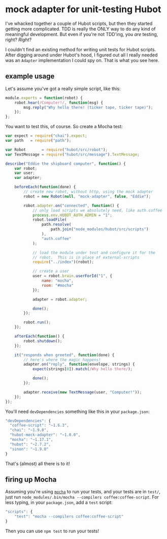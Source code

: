 # mock adapter for unit-testing Hubot

I've whacked together a couple of Hubot scripts, but then they started getting
more complicated.  TDD is really the ONLY way to do any kind of meaningful
development.  But even if you're not TDD'ing, you *are* testing, right?
_Right_?

I couldn't find an existing method for writing unit tests for Hubot scripts.
After digging around under Hubot's hood, I figured out all I really needed was
an `Adapter` implementation I could spy on.  That is what you see here.

## example usage

Let's assume you've got a really simple script, like this:

```javascript
module.exports = function(robot) {
    robot.hear(/Computer!/, function(msg) {
        msg.reply("Why hello there! (ticker tape, ticker tape)");
    });
};
```

You want to test this, of course.  So create a Mocha test:

```javascript
var expect = require("chai").expect;
var path   = require("path");

var Robot       = require("hubot/src/robot");
var TextMessage = require("hubot/src/message").TextMessage;

describe("Eddie the shipboard computer", function() {
    var robot;
    var user;
    var adapter;

    beforeEach(function(done) {
        // create new robot, without http, using the mock adapter
        robot = new Robot(null, "mock-adapter", false, "Eddie");

        robot.adapter.on("connected", function() {
            // only load scripts we absolutely need, like auth.coffee
            process.env.HUBOT_AUTH_ADMIN = "1";
            robot.loadFile(
                path.resolve(
                    path.join("node_modules/hubot/src/scripts")
                ),
                "auth.coffee"
            );

            // load the module under test and configure it for the
            // robot.  This is in place of external-scripts
            require("../index")(robot);

            // create a user
            user = robot.brain.userForId("1", {
                name: "mocha",
                room: "#mocha"
            });

            adapter = robot.adapter;

            done();
        });

        robot.run();
    });

    afterEach(function() {
        robot.shutdown();
    });

    it("responds when greeted", function(done) {
        // here's where the magic happens!
        adapter.on("reply", function(envelope, strings) {
            expect(strings[0]).match(/Why hello there/);

            done();
        });

        adapter.receive(new TextMessage(user, "Computer!"));
    });
});
```

You'll need `devDependencies` something like this in your `package.json`:

```javascript
"devDependencies": {
  "coffee-script": "~1.6.3",
  "chai": "~1.9.0",
  "hubot-mock-adapter": "~1.0.0",
  "mocha": "~1.17.1",
  "hubot": "~2.7.2",
  "sinon": "~1.9.0"
}
```

That's (almost) all there is to it!

## firing up Mocha

Assuming you're using [`mocha`][mocha] to run your tests, and your
tests are in `test/`, just run `node_modules/.bin/mocha --compilers coffee:coffee-script`.
For less typing, in your `package.json`, add a `test` script:

```javascript
"scripts": {
    "test": "mocha --compilers coffee:coffee-script"
}
```

Then you can use `npm test` to run your tests!

[mocha]: https://github.com/mhevery/jasmine-node
